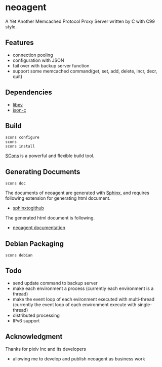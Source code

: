 neoagent
===========
A Yet Another Memcached Protocol Proxy Server written by C with C99 style.

## Features

  - connection pooling
  - configuration with JSON
  - fail over with backup server function
  - support some memcached command(get, set, add, delete, incr, decr, quit)

## Dependencies

  - [libev](http://software.schmorp.de/pkg/libev.html)
  - [json-c](http://oss.metaparadigm.com/json-c/)

## Build

    scons configure
    scons 
    scons install

[SCons](http://www.scons.org/) is a powerful and flexible build tool.

## Generating Documents

    scons doc

The documents of neoagent are generated with [Sphinx](http://sphinx.pocoo.org/), and requires following extension for generating html document.

  - [sphinxtogithub](https://github.com/michaeljones/sphinx-to-github)

The generated html document is following.

  - [neoagent documentation](http://cubicdaiya.github.com/neoagent/)

## Debian Packaging

    scons debian

## Todo

  - send update command to backup server
  - make each environment a process (currently each environment is a thread)
  - make the event loop of each evironment executed with multi-thread (currently the event loop of each environment execute with single-thread)
  - distributed processing
  - IPv6 support

## Acknowledgment

Thanks for pixiv Inc and its developers 

  - allowing me to develop and publish neoagent as business work

